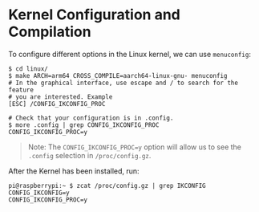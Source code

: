 
# Kernel Configuration and Compilation


To configure different options in the Linux kernel, we can use `menuconfig`:

```
$ cd linux/
$ make ARCH=arm64 CROSS_COMPILE=aarch64-linux-gnu- menuconfig
# In the graphical interface, use escape and / to search for the feature
# you are interested. Example
[ESC] /CONFIG_IKCONFIG_PROC

# Check that your configuration is in .config.
$ more .config | grep CONFIG_IKCONFIG_PROC
CONFIG_IKCONFIG_PROC=y
```

> Note: The `CONFIG_IKCONFIG_PROC=y` option will allow us to see the `.config` selection
> in `/proc/config.gz`.

After the Kernel has been installed, run:

```
pi@raspberrypi:~ $ zcat /proc/config.gz | grep IKCONFIG
CONFIG_IKCONFIG=y
CONFIG_IKCONFIG_PROC=y
```

